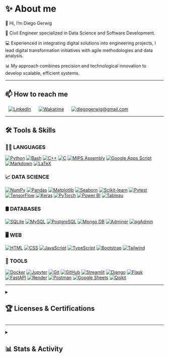 # **✨ About me**

👋 Hi, I’m Diego Gerwig

🦺 Civil Engineer specialized in Data Science and Software Development. 

💻 Experienced in integrating digital solutions into engineering projects, I lead digital transformation initiatives with agile methodologies and data analysis.

📊 My approach combines precision and technological innovation to develop scalable, efficient systems.


---

## **📫 How to reach me**

<div style='text-align:left'>
	<a href='https://www.linkedin.com/in/diegogerwig' style='padding: 10px;'><img alt='LinkedIn' src='https://img.shields.io/badge/LinkedIn-0077B5.svg?logo=linkedin&logoColor=white' height='30'></a>
	<a href='https://wakatime.com/@diegogerwig' style='padding: 10px;'><img alt='Wakatime' src='https://img.shields.io/badge/Wakatime-2496ED.svg?logo=wakatime&logoColor=white&color=green' height='30'></a>
	<!-- <a href='https://www.hackerrank.com/diegogerwig' style='padding: 10px;'><img alt='Hackerrank' src='https://img.shields.io/badge/Hackerrank-2EC866.svg?logo=hackerrank&logoColor=white' height='30'></a> -->
	<!-- <a href='https://www.kaggle.com/diegogerwig' style='padding: 10px;'><img alt='Kaggle' src='https://img.shields.io/badge/Kaggle-20BEFF.svg?logo=kaggle&logoColor=white' style='height: 25px;'></a> -->
	<a href="mailto:diegogerwig@gmail.com" style="padding: 10px;"><img alt="diegogerwig@gmail.com" src="https://img.shields.io/badge/diegogerwig@gmail.com-EA4335.svg?logo=gmail&logoColor=white" height='30'></a>
</div>

---

## **🛠️ Tools & Skills**

<h3 align="left">👨‍💻 LANGUAGES</h3>
	<p align="left">
		<a href='https://github.com/search?q=user%3Adiegogerwig+language%3Apython'><img alt='Python' src='https://img.shields.io/badge/Python-14354C.svg?logo=python&logoColor=white' height='25'></a>
	  	<a href='#'><img alt='Bash' src='https://img.shields.io/badge/Bash-121011.svg?logo=gnu-bash&logoColor=white' height='25'></a>
	  	<a href='#'><img alt='C++' src='https://custom-icon-badges.demolab.com/badge/C++-9C033A.svg?logo=cpp2&logoColor=white' height='25'></a>
	  	<a href='#'><img alt='C' src='https://custom-icon-badges.demolab.com/badge/C-03599C.svg?logo=c-in-hexagon&logoColor=white' height='25'></a>
	  	<a href='#'><img alt='MIPS Assembly' src='https://custom-icon-badges.demolab.com/badge/Assembly-525252.svg?logo=asm-hex&logoColor=white' height='25'></a>
	  	<a href='#'><img alt='Google Apps Script' src='https://custom-icon-badges.demolab.com/badge/Google%20Apps%20Script-02569B.svg?logo=gs&logoColor=white' height='25'></a>
	  	<a href='#'><img alt='Markdown' src='https://img.shields.io/badge/Markdown-000000.svg?logo=markdown&logoColor=white' height='25'></a>
	  	<a href='#'><img alt='LaTeX' src='https://img.shields.io/badge/LaTeX-008080.svg?logo=LaTeX&logoColor=white' height='25'></a>
	</p>

<h3 align="left">📈 DATA SCIENCE</h3>
	<p align="left">
		<a href='#'><img alt='NumPy' src='https://img.shields.io/badge/Numpy-013243.svg?logo=numpy&logoColor=white' height='25'></a>
		<a href='#'><img alt='Pandas' src='https://img.shields.io/badge/Pandas-150458.svg?logo=pandas&logoColor=white' height='25'></a>
		<a href='#'><img alt='Matplotlib' src='https://img.shields.io/badge/Matplotlib-3776AB.svg?logo=python&logoColor=white' height='25'></a>
		<a href='#'><img alt='Seaborn' src='https://img.shields.io/badge/Seaborn-0C4B5E.svg?logo=seaborn&logoColor=white' height='25'></a>
		<a href='#'><img alt='Scikit-learn' src='https://img.shields.io/badge/Scikit--learn-F7931E.svg?logo=scikit-learn&logoColor=white' height='25'></a>
		<a href='#'><img alt='Pytest' src='https://img.shields.io/badge/Pytest-0A9EDC.svg?logo=pytest&logoColor=white' height='25'></a>
		<a href='#'><img alt='TensorFlow' src='https://img.shields.io/badge/TensorFlow-FF6F00.svg?logo=TensorFlow&logoColor=white' height='25'></a>
		<a href='#'><img alt='Keras' src='https://img.shields.io/badge/Keras-D00000.svg?logo=Keras&logoColor=white' height='25'></a>
		<a href='#'><img alt='PyTorch' src='https://img.shields.io/badge/PyTorch-EE4C2C.svg?logo=PyTorch&logoColor=white' height='25'></a>
		<a href='#'><img alt='Power BI' src='https://img.shields.io/badge/Power%20BI-F2C811?logo=powerbi&logoColor=black' height='25'></a>
		<a href='#'><img alt='Tableau' src='https://img.shields.io/badge/Tableau-E97627?logo=Tableau&logoColor=white' height='25'></a>
	</p>

<h3 align="left">🛢️ DATABASES</h3>
	<p align="left">
		<a href='#'><img alt='SQLite' src='https://img.shields.io/badge/SQLite-07405E?logo=sqlite&logoColor=white' height='25'></a>
		<a href='#'><img alt='MySQL' src='https://img.shields.io/badge/MySQL-00000F?logo=mysql&logoColor=white' height='25'></a>
		<a href='#'><img alt='PostgreSQL' src='https://img.shields.io/badge/PostgreSQL-316192?logo=postgresql&logoColor=white' height='25'></a>
		<a href='#'><img alt='Mongo DB' src='https://img.shields.io/badge/MongoDB-4EA94B?logo=mongodb&logoColor=white' height='25'></a>
		<a href='#'><img alt='Adminer' src='https://img.shields.io/badge/Adminer-34567C?logo=adminer&logoColor=white' height='25'></a>
		<a href='#'><img alt='pgAdmin' src='https://img.shields.io/badge/pgAdmin-336791?logo=postgresql&logoColor=white' height='25'></a>
	</p>

<h3 align="left">🖥️ WEB</h3>
	<p align="left">
		<a href='#'><img alt='HTML' src='https://img.shields.io/badge/HTML-E34F26.svg?logo=html5&logoColor=white' height='25'></a>
		<a href='#'><img alt='CSS' src='https://img.shields.io/badge/CSS-1572B6.svg?logo=css3&logoColor=white' height='25'></a>
		<a href='#'><img alt='JavaScript' src='https://img.shields.io/badge/JavaScript-F7DF1E.svg?logo=javascript&logoColor=black' height='25'></a>
		<a href='#'><img alt='TypeScript' src='https://img.shields.io/badge/TypeScript-007ACC.svg?logo=typescript&logoColor=white' height='25'></a>
		<a href='#'><img alt='Bootstrap' src='https://img.shields.io/badge/Bootstrap-563D7C.svg?logo=bootstrap&logoColor=black' height='25'></a>
		<a href='#'><img alt='Tailwind' src='https://img.shields.io/badge/Tailwindcss-0F172A.svg?&logo=tailwindcss&logoColor=white' height='25'></a>
	</p>

<h3 align="left">🧩 TOOLS</h3>
	<p align="left">
		<a href='#'><img alt='Docker' src='https://img.shields.io/badge/Docker-2496ED.svg?logo=docker&logoColor=white' height='25'></a>
		<a href='#'><img alt='Jupyter' src='https://img.shields.io/badge/Jupyter-F37626.svg?logo=Jupyter&logoColor=white' height='25'></a>
		<a href='#'><img alt='Git' src='https://img.shields.io/badge/Git-F05033.svg?logo=git&logoColor=white' height='25'></a>
		<a href="#"><img alt="GitHub" src="https://img.shields.io/badge/GitHub-181717.svg?logo=github&logoColor=white" height="25"></a>
		<a href='#'><img alt='Streamlit' src='https://img.shields.io/badge/Streamlit-FF4B4B.svg?logo=streamlit&logoColor=white' height='25'></a>
		<a href='#'><img alt='Django' src='https://img.shields.io/badge/Django-092E20.svg?logo=django&logoColor=green' height='25'></a>
		<a href='#'><img alt='Flask' src='https://img.shields.io/badge/Flask-000000.svg?logo=flask&logoColor=white' height='25'></a>
		<a href='#'><img alt='FastAPI' src='https://img.shields.io/badge/FastAPI-005571.svg?logo=fastapi&logoColor=white' height='25'></a>
		<a href='#'><img alt='Render' src='https://img.shields.io/badge/Render-46E3B7.svg?logo=render&logoColor=white' height='25'></a>
		<a href='#'><img alt='Postman' src='https://img.shields.io/badge/Postman-FF6C37?logo=postman&logoColor=white' height='25'></a>
		<a href='#'><img alt='Google Sheets' src='https://img.shields.io/badge/Sheets-34A853.svg?logo=google%20sheets&logoColor=white' height='25'></a>
		<a href='https://www.credly.com/badges/7fce96fb-09f9-48c6-9f7c-d5118c3b9412'><img alt='Qiskit' src='https://img.shields.io/badge/Qiskit-000000.svg?logo=qiskit&logoColor=white' height='25'></a>
	</p>

---

<details> 
   <summary><h2>🏆 Licenses & Certifications </h2></summary>
   <h3>42 Network</h3>
		<div style='display: flex; flex-direction: column; align-items: center;'>
			<a href='https://www.credly.com/org/42/badge/42-cursus-developer-level-13'>
			<!-- <a href='https://www.credly.com/org/42/badge/42-cursus-junior-developer-level-12'> -->
				<img src='./_badges/42_level_13.png' width='200'>
			</a>
		</div>
	<h3>GIT / GitHub</h3>
		<a href='https://www.credly.com/earner/earned/badge/e9a23cb8-a03c-4587-bdc4-d49b6138e161'>
			<img src='./_badges/GitHub_Foundations Badge.png' height='200'></a>
	<h3>Data Science</h3>
		<a href='https://www.credly.com/earner/earned/badge/453e876f-ba84-4a1d-b769-1e7aad435099'><img src='./_badges/IBM_data-science-professional-certificate-2025.png' height='200'></a>
		<a href='https://www.credly.com/earner/earned/badge/d46011cf-6c61-4605-98c7-6ad2822203fe'><img src='./_badges/Google_Data-Analytics Badge.png' height='200'></a>
		<a href='https://catalog-education.oracle.com/ords/certview/sharebadge?id=655E60B03D9CC5D8270C8C66DAAA0565CA951564A7A6BEA7235CE53ABC9680AC'><img src='./_badges/ORACLE_AI-Foundations-Associate Badge.png' height='200'></a>
		<a href='./_badges/TheBridge_DataScience_2024_Certificate.pdf'><img src='./_badges/TheBridge_DataScience_2024_Badge.png' height='200'></a>
	<h3>Cybersecurity</h3>
		<a href='https://www.credly.com/earner/earned/badge/c7df9b7e-5cd0-44ea-9239-31a0595b7ee0'><img src='./_badges/IBM_Cybersecurity Certificate.png' height='200'></a>
		<a href='https://www.credly.com/earner/earned/badge/9b00b626-1209-4edf-97fd-463096745842'><img src='./_badges/Google_Cybersecurity Badge.png' height='200'></a>
    <h3>Quantum Computing QClass 2025-2024-2023</h3>
		<a href='https://lms.qureca.com/certificate-verifier/?code=2594-174-439-9511&v=12470fe406d4'><img src='./_badges/QURECA Certificate ADEQUATE Course 2025.png' height='150' width='250'></a>
		<a href='./_badges/QCourse501-2-48_Certificate.jpg'><img src='./_badges/QCourse501-2-48_Badge.jpg' height='150' width='250'></a>
		<br>
		<a href='./_badges/QCourse504-1-91_Certificate.jpg'><img src='./_badges/QCourse504-1-91_Badge.jpg' height='150' width='250'></a>
		<a href='./_badges/QCourse501-1-214_Certificate.jpg'><img src='./_badges/QCourse501-1-214_Badge.jpg' height='150' width='250'></a>
		<br>
		<!-- <a href='./_badges/QTitanium1-12_Certificate.jpg'><img src='./_badges/QTitanium1-12_Badge.jpg' height='100' width='200'></a> -->
		<!-- <a href='./_badges/QCobalt4-43_Certificate.jpg'><img src='./_badges/QCobalt4-43_Badge.jpg' height='100' width='200'></a> -->
	<h3>IBM Quantum</h3>
		<a href='https://www.credly.com/earner/earned/badge/2353885b-ae9d-4df9-996d-d00f5d7fff7f'><img src='./_badges/IBM_qiskit-global-summer-school-2024-quantum-excellence.png' width='200'></a>
		<a href='https://www.credly.com/badges/7fce96fb-09f9-48c6-9f7c-d5118c3b9412'><img src='./_badges/IBM_quantum-challenge-2024.png' width='200'></a>
		<a href='https://www.credly.com/badges/1dfa6b06-c443-4d56-b6e8-3375dd7ad03b'><img src='./_badges/IBM_quantum-explorer-2023-advanced.png' width='200'></a>
		<a href='https://www.credly.com/badges/a27d052e-9609-4c30-aeb7-8b86ab0fd75a'><img src='./_badges/IBM_qiskit-global-summer-school-2023-quantum-excellence.png' width='200'></a>
	<h3>LeetCode</h3>
		<!-- <a href="https://leetcode.com/u/diegogerwig/" target="_blank">
			<img src="https://assets.leetcode.com/static_assets/marketing/2024-50.gif" alt="LeetCode 2024 50 Days Badge" width="100px" style="position:absolute"/>
		</a> -->
		<a href="https://leetcode.com/u/diegogerwig/">
			<img src="https://leetcode-badge-showcase.vercel.app/api?username=diegogerwig&theme=dark&border=border&animated=false" 
				width="400px"/>
		</a>
		<br>
		<a href="https://leetcode.com/u/diegogerwig/">
			<img src="https://leetcode-badge-sage.vercel.app/badge/diegogerwig?theme=dark&bgColor=282828&border=border" 
				width="400px"/>
		</a>
</details>

---

<details>
	<summary><h2>📊 Stats & Activity</h2></summary>
	<div align='center'>
		<p>
			<a href='#'>
				<img width='50%' 
				src='https://github-readme-streak-stats.herokuapp.com/?user=diegogerwig&theme=vue-dark&hide_border=false' alt=''
				>
			</a>
		</p>
		<p>
			<a href='#'>
				<img width='50%' 
				src='https://github-readme-stats.vercel.app/api?username=diegogerwig&theme=vue-dark&show_icons=true&hide_border=false&count_private=true'
				alt=''>
			</a>
		</p>
<!-- 		<a href='#'>
			<img width='60%' 
			src='https://github-readme-stats.vercel.app/api/top-langs/?username=diegogerwig&theme=vue-dark&show_icons=true&hide_border=false&langs_count=10&layout=compact'
			alt='Top Languages Stats - Failed to load'>
		</a> -->
		<br>
		<a href='https://wakatime.com/@diegogerwig'>
			<img width='30%'
			src="https://wakatime.com/badge/user/a124cb58-405f-40c8-a801-6033e54c1f7d.svg?style=flat" 
			alt='Wakatime Badge - Failed to load'>
		</a>
		<br>
		<a href='https://wakatime.com/@diegogerwig'>
			<img width='70%' 
			src='https://github-readme-stats.vercel.app/api/wakatime?username=diegogerwig&hide_progress=false&layout=compact&custom_title=WAKATIME%20%20%20%20%20📈last%20year%20stats&hide_border=false&theme=vue-dark'
			alt='Wakatime Stats - Failed to load'>
		</a>   
		<br>
		<br>
		<a href='https://github.com/ashutosh00710/github-readme-activity-graph'>
			<img width='90%' 
			alt="Activity Graph - Failed to load" 
			src='https://github-readme-activity-graph.vercel.app/graph/?username=diegogerwig&hide_border=false&theme=vue'>
		</a>
	</div>
</details>
